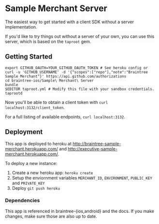 # Sample Merchant Server

The easiest way to get started with a client SDK without a server implementation.

If you'd like to try things out without a server of your own, you can use this server, which is based on the `taproot` gem.

## Getting Started

```
export GITHUB_OAUTH=YOUR_GITHUB_OAUTH_TOKEN # See heroku config or curl -u 'GITHUB_USERNAME' -d '{"scopes":["repo"],"note":"Braintree Sample Merchant"}' https://api.github.com/authorizations
cd braintree-ios/Sample\ Merchant\ Server
bundle
$EDITOR taproot.yml # Modify this file with your sandbox credentials.
taprootd
```

Now you'll be able to obtain a client token with `curl localhost:3132/client_token`. 

For a full listing of available endpoints, `curl localhost:3132`.

## Deployment

This app is deployed to heroku at http://braintree-sample-merchant.herokuapp.com/ and http://executive-sample-merchant.herokuapp.com/. 

To deploy a new instance:

1. Create a new heroku app: `heroku create`
2. Setup the enviornment variables `MERCHANT_ID`, `ENVIRONMENT`, `PUBLIC_KEY` and `PRIVATE_KEY`
3. Deploy `git push heroku`

### Dependencies

This app is referenced in braintree-{ios,android} and the docs. If you make changes, make sure those are also up to date.
